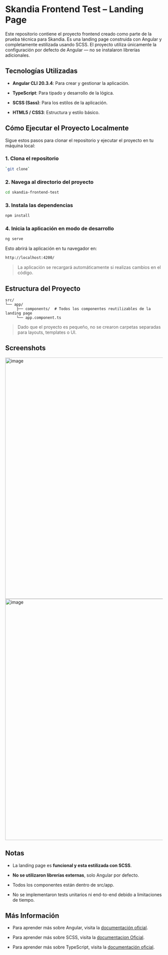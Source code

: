 Skandia Frontend Test – Landing Page
====================================

Este repositorio contiene el proyecto frontend creado como parte de la prueba técnica para Skandia. Es una landing page construida con Angular y completamente estilizada usando SCSS. El proyecto utiliza únicamente la configuración por defecto de Angular — no se instalaron librerías adicionales.

Tecnologías Utilizadas
----------------------

*   **Angular CLI 20.3.4**: Para crear y gestionar la aplicación.
    
*   **TypeScript**: Para tipado y desarrollo de la lógica.
    
*   **SCSS (Sass)**: Para los estilos de la aplicación.
    
*   **HTML5 / CSS3**: Estructura y estilo básico.
    

Cómo Ejecutar el Proyecto Localmente
------------------------------------

Sigue estos pasos para clonar el repositorio y ejecutar el proyecto en tu máquina local:

### 1\. Clona el repositorio

```bash
`git clone`
```
### 2\. Navega al directorio del proyecto
```bash 
cd skandia-frontend-test
```

### 3\. Instala las dependencias

```bash 
npm install
```

### 4\. Inicia la aplicación en modo de desarrollo

```bash 
ng serve
```

Esto abrirá la aplicación en tu navegador en:

```bash
http://localhost:4200/
```

> La aplicación se recargará automáticamente si realizas cambios en el código.

Estructura del Proyecto
-----------------------

```bach
src/
└── app/
     ├── components/  # Todos los componentes reutilizables de la landing page
     └── app.component.ts
```

> Dado que el proyecto es pequeño, no se crearon carpetas separadas para layouts, templates o UI.

Screenshots
-----------

<img width="1366" height="768" alt="image" src="https://github.com/user-attachments/assets/954d6da6-7549-46cf-960c-f0f18e75c5e0" />


<img width="1366" height="768" alt="image" src="https://github.com/user-attachments/assets/ee192ef8-0e4d-47bb-b4bb-dbfec58b753c" />


Notas
-----

*   La landing page es **funcional y esta estilizada con SCSS**.
    
*   **No se utilizaron librerías externas**, solo Angular por defecto.
    
*   Todos los componentes están dentro de src/app.
    
*   No se implementaron tests unitarios ni end-to-end debido a limitaciones de tiempo.
    

Más Información
---------------

*   Para aprender más sobre Angular, visita la [documentación oficial](https://angular.dev/).
    
*   Para aprender más sobre SCSS, visita la [documentacion Oficial](https://sass-lang.com/documentation/).
    
*   Para aprender más sobre TypeScript, visita la [documentación oficial](https://www.typescriptlang.org/docs/).
